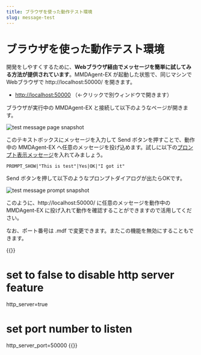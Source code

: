 ```yaml
---
title: ブラウザを使った動作テスト環境
slug: message-test
---
```

# ブラウザを使った動作テスト環境

開発をしやすくするために、**Webブラウザ経由でメッセージを簡単に試してみる方法が提供されています**。MMDAgent-EX が起動した状態で、同じマシンでWebブラウザで http://localhost:50000/ を開きます。

- <a href="http://localhost:50000" target="_blank">http://localhost:50000</a> （←クリックで別ウィンドウで開きます）

ブラウザが実行中の MMDAgent-EX と接続して以下のようなページが開きます。

<img alt="test message page snapshot" src="/images/test_message.png"/>

このテキストボックスにメッセージを入力して Send ボタンを押すことで、動作中の MMDAgent-EX へ任意のメッセージを投げ込めます。試しに以下の[プロンプト表示メッセージ](../prompting)を入れてみましょう。

```text
PROMPT_SHOW|"This is test"|Yes|OK|"I got it"
```

Send ボタンを押して以下のようなプロンプトダイアログが出たらOKです。

<img alt="test message prompt snapshot" src="/images/test_message_prompt.png"/>

このように、http://localhost:50000/ に任意のメッセージを動作中の MMDAgent-EX に投げ入れて動作を確認することができますので活用してください。

なお、ポート番号は .mdf で変更できます。またこの機能を無効にすることもできます。

{{<mdf>}}
# set to false to disable http server feature
http_server=true
# set port number to listen
http_server_port=50000
{{</mdf>}}